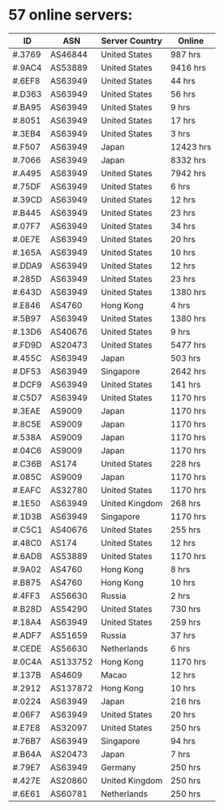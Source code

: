 # 57 online servers:

| ID | ASN | Server Country | Online |
| ------ | ------ | ------ | ------ |
| #.3769 | AS46844 | United States | 987 hrs |
| #.9AC4 | AS53889 | United States | 9416 hrs |
| #.6EF8 | AS63949 | United States | 44 hrs |
| #.D363 | AS63949 | United States | 56 hrs |
| #.BA95 | AS63949 | United States | 9 hrs |
| #.8051 | AS63949 | United States | 17 hrs |
| #.3EB4 | AS63949 | United States | 3 hrs |
| #.F507 | AS63949 | Japan | 12423 hrs |
| #.7066 | AS63949 | Japan | 8332 hrs |
| #.A495 | AS63949 | United States | 7942 hrs |
| #.75DF | AS63949 | United States | 6 hrs |
| #.39CD | AS63949 | United States | 12 hrs |
| #.B445 | AS63949 | United States | 23 hrs |
| #.07F7 | AS63949 | United States | 34 hrs |
| #.0E7E | AS63949 | United States | 20 hrs |
| #.165A | AS63949 | United States | 10 hrs |
| #.DDA9 | AS63949 | United States | 12 hrs |
| #.285D | AS63949 | United States | 23 hrs |
| #.643D | AS63949 | United States | 1380 hrs |
| #.E846 | AS4760 | Hong Kong | 4 hrs |
| #.5B97 | AS63949 | United States | 1380 hrs |
| #.13D6 | AS40676 | United States | 9 hrs |
| #.FD9D | AS20473 | United States | 5477 hrs |
| #.455C | AS63949 | Japan | 503 hrs |
| #.DF53 | AS63949 | Singapore | 2642 hrs |
| #.DCF9 | AS63949 | United States | 141 hrs |
| #.C5D7 | AS63949 | United States | 1170 hrs |
| #.3EAE | AS9009 | Japan | 1170 hrs |
| #.8C5E | AS9009 | Japan | 1170 hrs |
| #.538A | AS9009 | Japan | 1170 hrs |
| #.04C6 | AS9009 | Japan | 1170 hrs |
| #.C36B | AS174 | United States | 228 hrs |
| #.085C | AS9009 | Japan | 1170 hrs |
| #.EAFC | AS32780 | United States | 1170 hrs |
| #.1E50 | AS63949 | United Kingdom | 268 hrs |
| #.1D3B | AS63949 | Singapore | 1170 hrs |
| #.C5C1 | AS40676 | United States | 255 hrs |
| #.48C0 | AS174 | United States | 12 hrs |
| #.6ADB | AS53889 | United States | 1170 hrs |
| #.9A02 | AS4760 | Hong Kong | 8 hrs |
| #.B875 | AS4760 | Hong Kong | 10 hrs |
| #.4FF3 | AS56630 | Russia | 2 hrs |
| #.B28D | AS54290 | United States | 730 hrs |
| #.18A4 | AS63949 | United States | 259 hrs |
| #.ADF7 | AS51659 | Russia | 37 hrs |
| #.CEDE | AS56630 | Netherlands | 6 hrs |
| #.0C4A | AS133752 | Hong Kong | 1170 hrs |
| #.137B | AS4609 | Macao | 12 hrs |
| #.2912 | AS137872 | Hong Kong | 10 hrs |
| #.0224 | AS63949 | Japan | 216 hrs |
| #.06F7 | AS63949 | United States | 20 hrs |
| #.E7E8 | AS32097 | United States | 250 hrs |
| #.76B7 | AS63949 | Singapore | 94 hrs |
| #.B64A | AS20473 | Japan | 7 hrs |
| #.79E7 | AS63949 | Germany | 250 hrs |
| #.427E | AS20860 | United Kingdom | 250 hrs |
| #.6E61 | AS60781 | Netherlands | 250 hrs |

